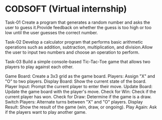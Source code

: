 # CODSOFT (Virtual internship)


Task-01 Create a program that generates a random number and asks the
user to guess it.Provide feedback on whether the guess is too
high or too low until the user guesses the correct number.

Task-02 Develop a calculator program that performs basic arithmetic
operations such as addition, subtraction, multiplication, and
division.Allow the user to input two numbers and choose an
operation to perform.

Task-03 Build a simple console-based Tic-Tac-Toe game that
allows two players to play against each other.

Game Board: Create a 3x3 grid as the game board.
Players: Assign "X" and "O" to two players.
Display Board: Show the current state of the board.
Player Input: Prompt the current player to enter their move.
Update Board: Update the game board with the player's move.
Check for Win: Check if the current player has won.
Check for Draw: Determine if the game is a draw.
Switch Players: Alternate turns between "X" and "O" players.
Display Result: Show the result of the game (win, draw, or ongoing).
Play Again: Ask if the players want to play another game.
